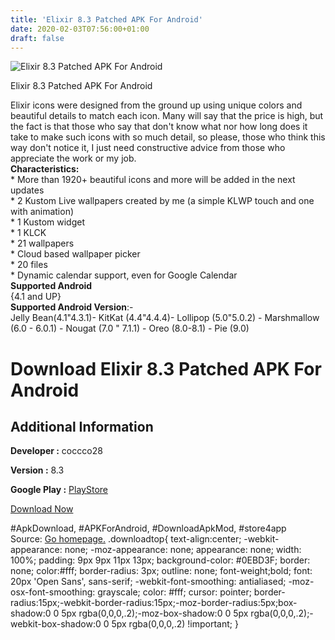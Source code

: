 ```yaml
---
title: 'Elixir 8.3 Patched APK For Android'
date: 2020-02-03T07:56:00+01:00
draft: false
---
```


![Elixir 8.3 Patched APK For Android](https://i2.wp.com/apkhome.net/wp-content/uploads/2020/02/Elixir-8.3-Patched.png "Elixir 8.3 Patched APK For Android")

  

Elixir 8.3 Patched APK For Android

Elixir icons were designed from the ground up using unique colors and beautiful details to match each icon. Many will say that the price is high, but the fact is that those who say that don't know what nor how long does it take to make such icons with so much detail, so please, those who think this way don't notice it, I just need constructive advice from those who appreciate the work or my job.  
**Characteristics:**  
\* More than 1920+ beautiful icons and more will be added in the next updates  
\* 2 Kustom Live wallpapers created by me (a simple KLWP touch and one with animation)  
\* 1 Kustom widget  
\* 1 KLCK  
\* 21 wallpapers  
\* Cloud based wallpaper picker  
\* 20 files  
\* Dynamic calendar support, even for Google Calendar  
**Supported Android**  
{4.1 and UP}  
**Supported Android Version**:-  
Jelly Bean(4.1"4.3.1)- KitKat (4.4"4.4.4)- Lollipop (5.0"5.0.2) - Marshmallow (6.0 - 6.0.1) - Nougat (7.0 " 7.1.1) - Oreo (8.0-8.1) - Pie (9.0)

Download Elixir 8.3 Patched APK For Android
===========================================

Additional Information
----------------------

**Developer :** coccco28

**Version :** 8.3

**Google Play :** [PlayStore](https://play.google.com/store/apps/details?id=com.coccco28.elixir)

  

[Download Now](https://store4app.co/post/elixir-8-3-patched-apk-for-android_1580568578)

  
#ApkDownload, #APKForAndroid, #DownloadApkMod, #store4app  
Source: [Go homepage.](https://store4app.co/post/elixir-8-3-patched-apk-for-android_1580568578) .downloadtop{ text-align:center; -webkit-appearance: none; -moz-appearance: none; appearance: none; width: 100%; padding: 9px 9px 11px 13px; background-color: #0EBD3F; border: none; color:#fff; border-radius: 3px; outline: none; font-weight;bold; font: 20px 'Open Sans', sans-serif; -webkit-font-smoothing: antialiased; -moz-osx-font-smoothing: grayscale; color: #fff; cursor: pointer; border-radius:15px;-webkit-border-radius:15px;-moz-border-radius:5px;box-shadow:0 0 5px rgba(0,0,0,.2);-moz-box-shadow:0 0 5px rgba(0,0,0,.2);-webkit-box-shadow:0 0 5px rgba(0,0,0,.2) !important; }